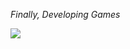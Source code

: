 *Finally, Developing Games*

<img src="https://img.shields.io/badge/unreal?style=plastic&logo=#0E1128"/>
